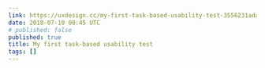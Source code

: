 ```yaml
---
link: https://uxdesign.cc/my-first-task-based-usability-test-3556231adaf9
date: 2018-07-10 00:45 UTC
# published: false
published: true
title: My first task-based usability test
tags: []
---
```



